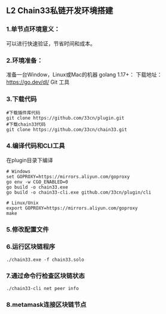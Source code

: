## L2 Chain33私链开发环境搭建
### 1.单节点环境意义：
可以进行快速验证，节省时间和成本。

### 2.环境准备：
准备一台Window，Linux或Mac的机器
golang 1.17+：  下载地址：https://go.dev/dl/
Git 工具

### 3.下载代码
```  
#下载插件库代码
git clone https://github.com/33cn/plugin.git
#下载chain33代码
git clone https://github.com/33cn/chain33.git
```  

### 4.编译代码和CLI工具
在plugin目录下编译
```  
# Windows
set GOPROXY=https://mirrors.aliyun.com/goproxy
go env -w CGO_ENABLED=0
go build -o chain33.exe
go build -o chain33-cli.exe github.com/33cn/plugin/cli

# Linux/Unix
export GOPROXY=https://mirrors.aliyun.com/goproxy
make
```  

### 5.修改配置文件

### 6.运行区块链程序
```  
./chain33.exe -f chain33.solo
```  

### 7.通过命令行检查区块链状态
```  
./chain33-cli net peer info
```  

### 8.metamask连接区块链节点